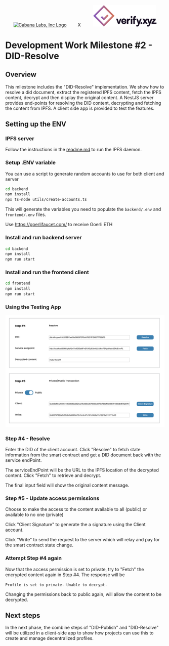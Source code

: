 <p align="center">
  <a href="https://cabanalabs.com" target="blank"><img src="https://cabanalabs.com/_next/static/media/cabana_logo.7bf4fac6.svg" width="200" alt="Cabana Labs, Inc Logo" /></a>
<span>&nbsp;&nbsp;&nbsp;&nbsp;&nbsp;&nbsp;&nbsp;&nbsp;X&nbsp;&nbsp;&nbsp;&nbsp;&nbsp;&nbsp;&nbsp;&nbsp;&nbsp;</span>
  <a href="https://cabanalabs.com" target="blank"><img src="https://github.com/verify-xyz/did-profiles/raw/main/assets/verify_logo.png" width="200" alt="Cabana Labs, Inc Logo" /></a>
</p>

# Development Work Milestone #2 - DID-Resolve

## Overview

This milestone includes the "DID-Resolve" implementation. We show how to resolve a did document, extract the registered IPFS content, fetch the IPFS content, decrypt and then display the original content.
A NestJS server provides end-points for resolving the DID content, decrypting and fetching the content from IPFS.
A client side app is provided to test the features.

## Setting up the ENV

### IPFS server

Follow the instructions in the [readme.md](https://github.com/verify-xyz/did-profiles/tree/dev/ipfs#readme) to run the IPFS daemon.

### Setup .ENV variable

You can use a script to generate random accounts to use for both client and server
```bash
cd backend
npm install
npx ts-node utils/create-accounts.ts
```

This will generate the variables you need to populate the `backend/.env` and `frontend/.env` files.

Use https://goerlifaucet.com/ to receive Goerli ETH

### Install and run backend server
```bash
cd backend
npm install
npm run start
```

### Install and run the frontend client
```bash
cd frontend
npm install
npm run start
```
### Using the Testing App


<img src="https://github.com/verify-xyz/did-profiles/raw/dev/reports/images/testing_app_2.png" width="600" alt="Cabana Labs, Inc Logo" /></a>


### Step #4 - Resolve

Enter the DID of the client account. Click "Resolve" to fetch state information from the smart contract and get a DID document back with the service endPoint. 

The serviceEndPoint will be the URL to the IPFS location of the decrypted content. Click "Fetch" to retrieve and decrypt.

The final input field will show the original content message.

### Step #5 - Update access permissions

Choose to make the access to the content available to all (public) or available to no one (private)

Click "Client Signature" to generate the a signature using the Client account. 

Click "Write" to send the request to the server which will relay and pay for the smart contract state change. 

### Attempt Step #4 again 

Now that the access permission is set to private, try to "Fetch" the encrypted content again in Step #4. The response will be 

`Profile is set to private. Unable to decrypt.`

Changing the permissions back to public again, will allow the content to be decrypted.


## Next steps

In the next phase, the combine steps of "DID-Publish" and "DID-Resolve" will be utilized in a client-side app to show how projects can use this to create and manage decentralized profiles. 

